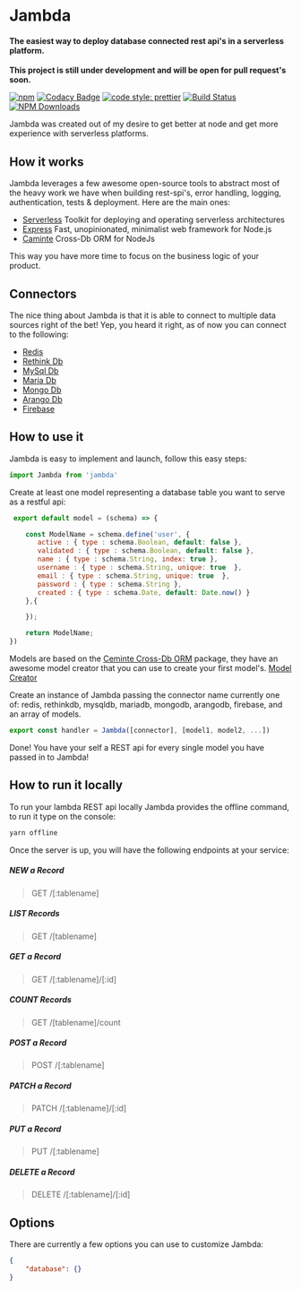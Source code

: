 # Jambda

#### The easiest way to deploy database connected rest api's in a serverless platform.

**This project is still under development and will be open for pull request's soon.**

[![npm](https://img.shields.io/npm/v/jambda.svg)](https://www.npmjs.com/package/jambda)
[![Codacy Badge](https://api.codacy.com/project/badge/Grade/650bb0ae80ec4bfab67f3e630496529b)](https://www.codacy.com/app/layoutzweb/jambda?utm_source=github.com&utm_medium=referral&utm_content=layoutzweb/jambda&utm_campaign=Badge_Grade)
[![code style: prettier](https://img.shields.io/badge/code_style-prettier-jambda.svg?style=flat-square)](https://github.com/prettier/prettier)
[![Build Status](https://travis-ci.org/layoutzweb/jambda.svg?branch=master)](https://travis-ci.org/layoutzweb/jambda)
[![NPM Downloads](https://img.shields.io/npm/dm/jambda.svg?style=flat)](https://www.npmjs.org/package/jambda)

Jambda was created out of my desire to get better at node and get more experience with
serverless platforms.

## How it works

Jambda leverages a few awesome open-source tools to abstract most of the heavy work
we have when building rest-spi's, error handling, logging, authentication, tests &
deployment. Here are the main ones:

* [Serverless](https://serverless.com) Toolkit for deploying and operating serverless architectures
* [Express](https://expressjs.com/) Fast, unopinionated, minimalist web framework for Node.js
* [Caminte](https://github.com/biggora/caminte) Cross-Db ORM for NodeJs

This way you have more time to focus on the business logic of your product.

## Connectors

The nice thing about Jambda is that it is able to connect to multiple data sources
right of the bet! Yep, you heard it right, as of now you can connect to the following:

* [Redis](https://redis.io/)
* [Rethink Db](https://www.rethinkdb.com/)
* [MySql Db](https://www.mysql.com/)
* [Maria Db](https://mariadb.org/)
* [Mongo Db](https://www.mongodb.com/)
* [Arango Db](https://www.arangodb.com/)
* [Firebase](https://firebase.google.com/)

## How to use it

Jambda is easy to implement and launch, follow this easy steps:

```javascript
import Jambda from 'jambda'
```

Create at least one model representing a database table you want to serve as a restful api:

```javascript
 export default model = (schema) => {

    const ModelName = schema.define('user', {
       active : { type : schema.Boolean, default: false },
       validated : { type : schema.Boolean, default: false },
       name : { type : schema.String, index: true },
       username : { type : schema.String, unique: true  },
       email : { type : schema.String, unique: true  },
       password : { type : schema.String },
       created : { type : schema.Date, default: Date.now() }
    },{

    });

    return ModelName;
})
```

Models are based on the [Ceminte Cross-Db ORM](https://github.com/biggora/caminte) package, they have an awesome model
creator that you can use to create your first model's. [Model Creator](http://www.camintejs.com/en/creator)

Create an instance of Jambda passing the connector name currently one of: redis, rethinkdb, mysqldb, mariadb, mongodb,
arangodb, firebase, and an array of models.

```javascript
export const handler = Jambda([connector], [model1, model2, ...])
```

Done! You have your self a REST api for every single model you have passed in to Jambda!

## How to run it locally

To run your lambda REST api locally Jambda provides the offline command, to run it type on the console:

```javascript
yarn offline
```

Once the server is up, you will have the following endpoints at your service:

##### NEW a Record

> GET /[:tablename]

##### LIST Records

> GET /[tablename]

##### GET a Record

> GET /[:tablename]/[:id]

##### COUNT Records

> GET /[tablename]/count

##### POST a Record

> POST /[:tablename]

##### PATCH a Record

> PATCH /[:tablename]/[:id]

##### PUT a Record

> PUT /[:tablename]

##### DELETE a Record

> DELETE /[:tablename]/[:id]

## Options

There are currently a few options you can use to customize Jambda:

```json
{
	"database": {}
}
```
